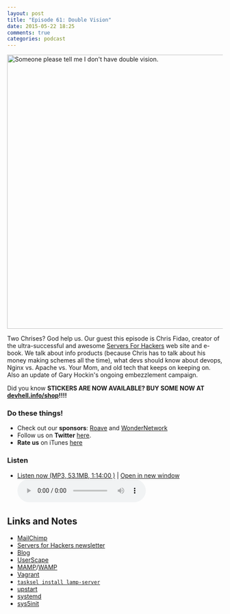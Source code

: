 ```yaml
---
layout: post
title: "Episode 61: Double Vision"
date: 2015-05-22 18:25
comments: true
categories: podcast
---
```


<a href="https://www.flickr.com/photos/littlebiglens/14870433034" title="Someone please tell me I don&#x27;t have double vision. by Steve Baker, on Flickr"><img src="https://c2.staticflickr.com/6/5583/14870433034_5c4cc61528_z.jpg" width="640" height="640" alt="Someone please tell me I don&#x27;t have double vision."></a>

Two Chrises? God help us. Our guest this episode is Chris Fidao, creator of the ultra-successful and awesome <a href="https://serversforhackers.com/">Servers For Hackers</a> web site and e-book. We talk about info products (because Chris has to talk about his money making schemes all the time), what devs should know about devops, Nginx vs. Apache vs. Your Mom, and old tech that keeps on keeping on. Also an update of Gary Hockin's ongoing embezzlement campaign.

Did you know **STICKERS ARE NOW AVAILABLE? BUY SOME NOW AT [devhell.info/shop](http://devhell.info/shop)!!!!**

### Do these things!

* Check out our **sponsors**: [Roave](http://roave.com/) and [WonderNetwork](https://wondernetwork.com/)
* Follow us on **Twitter** [here](https://twitter.com/dev_hell).
* **Rate us** on iTunes [here](http://itunes.apple.com/us/podcast/dev-hell/id489840699)

### Listen

* <a href="http://devhell.s3.amazonaws.com/ep61-128stereo.mp3" rel="enclosure">Listen now (MP3, 53.1MB, 1:14:00 )</a> | <a href="/player.html?ep61-128stereo.mp3" target="player_win" class="audio-player-popup">Open in new window</a>    
    <audio controls src="http://devhell.s3.amazonaws.com/ep61-128stereo.mp3">

## Links and Notes

- [MailChimp](http://mailchimp.com)
- [Servers for Hackers newsletter](https://serversforhackers.com/)
- [Blog](http://fideloper.com)
- [UserScape](http://userscape.com)
- [MAMP](https://www.mamp.info)/[WAMP](http://www.wampserver.com/en/)
- [Vagrant](https://www.vagrantup.com/)
- [`tasksel install lamp-server`](https://help.ubuntu.com/community/Tasksel)
- [upstart](http://upstart.ubuntu.com/)
- [systemd](http://freedesktop.org/wiki/Software/systemd/)
- [sys5init](https://en.wikipedia.org/wiki/Init#SYSV)

